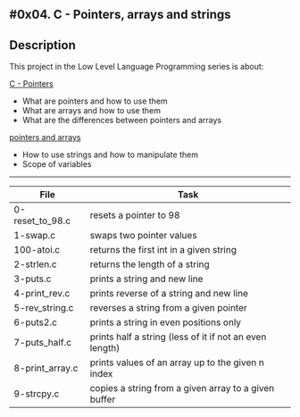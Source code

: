 #0x04. C - Pointers, arrays and strings
 ---
## Description

 This project in the Low Level Language Programming series is about:

[C - Pointers](https://www.tutorialspoint.com/cprogramming/c_pointers.htm)
* What are pointers and how to use them
* What are arrays and how to use them
* What are the differences between pointers and arrays

[pointers and arrays](https://intranet.hbtn.io/concepts/60)
* How to use strings and how to manipulate them
* Scope of variables

---
File|Task
---|---
0-reset_to_98.c | resets a pointer to 98
1-swap.c | swaps two pointer values
100-atoi.c | returns the first int in a given string
2-strlen.c | returns the length of a string
3-puts.c | prints a string and new line
4-print_rev.c | prints reverse of a string and new line
5-rev_string.c | reverses a string from a given pointer
6-puts2.c | prints a string in even positions only
7-puts_half.c | prints half a string (less of it if not an even length)
8-print_array.c | prints values of an array up to the given n index
9-strcpy.c | copies a string from a given array to a given buffer

